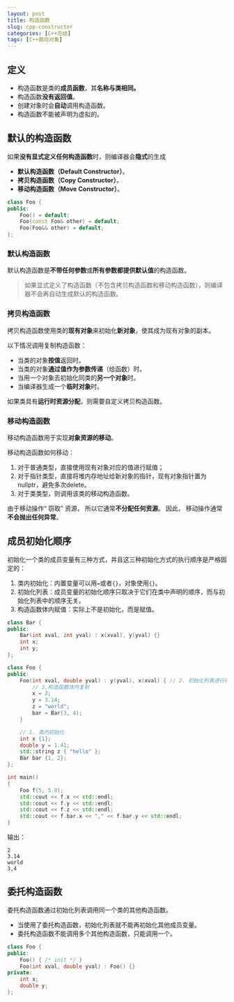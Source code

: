 ```yaml
---
layout: post
title: 构造函数
slug: cpp-constructor
categories: [C++总结]
tags: [C++面向对象]
---
```


## 定义

+   构造函数是类的**成员函数**，其**名称与类相同。**
+   构造函数**没有返回值**。
+   创建对象时会**自动**调用构造函数。
+   构造函数不能被声明为虚拟的。



## 默认的构造函数

如果**没有显式定义任何构造函数**时，则编译器会**隐式**的生成

+   **默认构造函数（Default Constructor）**。
+   **拷贝构造函数（Copy Constructor）**。
+   **移动构造函数（Move Constructor）**。

```cpp
class Foo {
public:
    Foo() = default;
    Foo(const Foo& other) = default;
    Foo(Foo&& other) = default;
};
```

### 默认构造函数

默认构造函数是**不带任何参数**或**所有参数都提供默认值**的构造函数。

> 如果显式定义了构造函数（不包含拷贝构造函数和移动构造函数），则编译器不会再自动生成默认的构造函数。

### 拷贝构造函数

拷贝构造函数使用类的**现有对象**来初始化**新对象**，使其成为现有对象的副本。

以下情况调用复制构造函数：

+   当类的对象**按值**返回时。
+   当类的对象**通过值作为参数传递**（给函数）时。
+   当用一个对象去初始化同类的**另一个对象**时。
+   当编译器生成一个**临时对象**时。

如果类具有**运行时资源分配**，则需要自定义拷贝构造函数。

### 移动构造函数

移动构造函数用于实现**对象资源的移动**。

移动构造函数如何移动：

1.   对于普通类型，直接使用现有对象对应的值进行赋值；
1.   对于指针类型，直接将堆内存地址给新对象的指针，现有对象指针置为nullptr，避免多次delete。
1.   对于类类型，则调用该类的移动构造函数。

由于移动操作“ 窃取” 资源， 所以它通常**不分配任何资源**。 因此， 移动操作通常**不会抛出任何异常**。

## 成员初始化顺序

初始化一个类的成员变量有三种方式，并且这三种初始化方式的执行顺序是严格固定的：
1. 类内初始化：内置变量可以用`=`或者`{}`，对象使用`{}`。
2. 初始化列表：成员变量的初始化顺序只取决于它们在类中声明的顺序，而与初始化列表中的顺序无关。
3. 构造函数体内赋值：实际上不是初始化，而是赋值。

```cpp
class Bar {
public:
    Bar(int xval, int yval) : x(xval), y(yval) {}
    int x;
    int y;
};

class Foo {
public:
    Foo(int xval, double yval) : y(yval), x(xval) { // 2. 初始化列表进行初始化
        // 3.构造函数体内复制
        x = 2;
        y = 3.14;
        z = "world";
        bar = Bar(3, 4);
    }

    // 1. 类内初始化
    int x {1};
    double y = 1.41;
    std::string z { "hello" };
    Bar bar {1, 2};
};

int main()
{
    Foo f(5, 5.0);
    std::cout << f.x << std::endl;
    std::cout << f.y << std::endl;
    std::cout << f.z << std::endl;
    std::cout << f.bar.x << "," << f.bar.y << std::endl;
}
```
输出：
```
2
3.14
world
3,4
```

## 委托构造函数
委托构造函数通过初始化列表调用同一个类的其他构造函数。
+ 当使用了委托构造函数，初始化列表就不能再初始化其他成员变量。
+ 委托构造函数不能调用多个其他构造函数，只能调用一个。

```cpp
class Foo {
public:
    Foo() { /* init */ }
    Foo(int xval, double yval) : Foo() {}
private:
    int x;
    double y;
};
```


